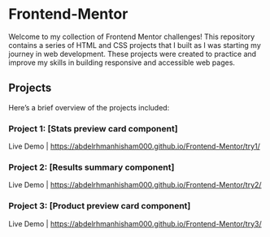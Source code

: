 # Frontend-Mentor
Welcome to my collection of Frontend Mentor challenges! This repository contains a series of HTML and CSS projects that I built as I was starting my journey in web development. These projects were created to practice and improve my skills in building responsive and accessible web pages.

## Projects
Here’s a brief overview of the projects included:

### Project 1: [Stats preview card component]
Live Demo | https://abdelrhmanhisham000.github.io/Frontend-Mentor/try1/

### Project 2: [Results summary component]
Live Demo | https://abdelrhmanhisham000.github.io/Frontend-Mentor/try2/

### Project 3: [Product preview card component]
Live Demo | https://abdelrhmanhisham000.github.io/Frontend-Mentor/try3/
